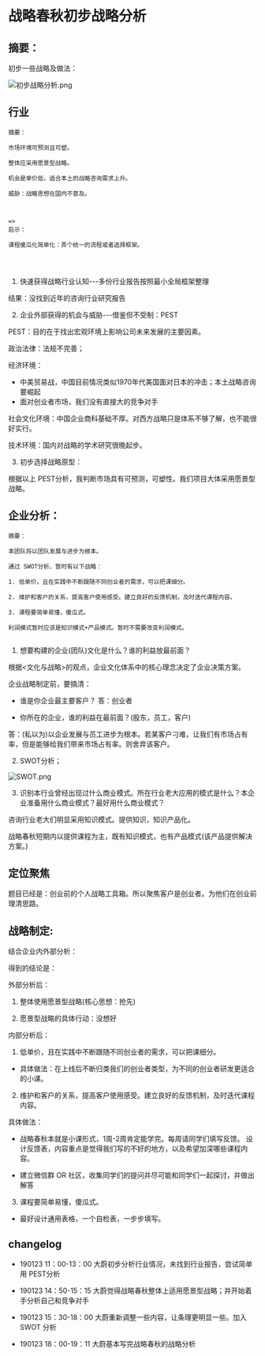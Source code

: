 # 战略春秋初步战略分析

## 摘要：

初步一些战略及做法：

![初步战略分析.png](https://upload-images.jianshu.io/upload_images/15413521-13dd0f0c4bcb70c5.png?imageMogr2/auto-orient/strip%7CimageView2/2/w/1240)


## 行业

```
摘要：

市场环境可预测且可塑。

整体应采用愿景型战略。

机会是单价低，适合本土的战略咨询需求上升。

威胁：战略思想在国内不普及。



=>
启示： 

课程傻瓜化简单化：弄个统一的流程或者选择框架。




```


1. 快速获得战略行业认知---多份行业报告按照最小全局框架整理
 
 结果：没找到近年的咨询行业研究报告

2. 企业外部获得的机会与威胁---借鉴但不受制：PEST

PEST：目的在于找出宏观环境上影响公司未来发展的主要因素。

政治法律：法规不完善；

经济环境：

- 中美贸易战，中国目前情况类似1970年代美国面对日本的冲击；本土战略咨询要崛起
- 面对创业者市场，我们没有直接大的竞争对手

社会文化环境：中国企业商科基础不厚。对西方战略只是体系不够了解，也不能很好实行。

技术环境：国内对战略的学术研究很晚起步。


3. 初步选择战略原型：

根据以上 PEST分析，我判断市场具有可预测，可塑性。我们项目大体采用愿景型战略。


## 企业分析：

```
摘要：

本团队将以团队发展与进步为根本。

通过 SWOT分析，暂时有以下战略：

1. 低单价，且在实践中不断跟随不同创业者的需求，可以把课细分。

2. 维护和客户的关系，提高客户使用感受。建立良好的反馈机制，及时迭代课程内容。

3. 课程要简单易懂，傻瓜式。

利润模式暂时应该是知识模式+产品模式。暂时不需要改变利润模式。


```


1. 想要构建的企业(团队)文化是什么？谁的利益放最前面？

根据<文化与战略>的观点，企业文化体系中的核心理念决定了企业决策方案。

企业战略制定前，要搞清：

- 谁是你企业最主要客户？
答：创业者

- 你所在的企业，谁的利益在最前面？(股东，员工，客户)

答：(私以为)以企业发展与员工进步为根本。若某客户刁难，让我们有市场占有率，但是能够给我们带来市场占有率。则舍弃该客户。

2. SWOT分析；


![SWOT.png](https://upload-images.jianshu.io/upload_images/15413521-b9d8ea83764f9eb6.png?imageMogr2/auto-orient/strip%7CimageView2/2/w/1240)


3. 识别本行业曾经出现过什么商业模式。所在行业老大应用的模式是什么？本企业准备用什么商业模式？最好用什么商业模式？

咨询行业老大们明显采用知识模式。提供知识，知识产品化。

战略春秋短期内以提供课程为主，既有知识模式，也有产品模式(该产品提供解决方案。)



## 定位聚焦

题目已经是：创业前的个人战略工具箱。所以聚焦客户是创业者。为他们在创业前理清思路。



## 战略制定:

结合企业内外部分析：

得到的结论是：

外部分析后：

1. 整体使用愿景型战略(核心思想：抢先)

2. 愿景型战略的具体行动：没想好

内部分析后：

1. 低单价，且在实践中不断跟随不同创业者的需求，可以把课细分。

- 具体做法：在上线后不断归类我们的创业者类型，为不同的创业者研发更适合的小课。

2. 维护和客户的关系，提高客户使用感受。建立良好的反馈机制，及时迭代课程内容。

具体做法： 

- 战略春秋本就是小课形式，1周-2周肯定能学完。每周请同学们填写反馈。
设计反馈表，内容重点是觉得我们写的不好的地方，以及希望加深哪些课程内容。

- 建立微信群 OR 社区，收集同学们的提问并尽可能和同学们一起探讨，并做出解答

3. 课程要简单易懂，傻瓜式。

- 最好设计通用表格，一个自检表，一步步填写。





## changelog

- 190123 11：00-13：00 大蔚初步分析行业情况，未找到行业报告，尝试简单用 PEST分析

- 190123 14：50-15：15 大蔚觉得战略春秋整体上适用愿景型战略；并开始着手分析自己和竞争对手

- 190123 15：30-18：00 大蔚重新调整一些内容，让条理更明显一些。加入 SWOT 分析

- 190123 18：00-19：11 大蔚基本写完战略春秋的战略分析